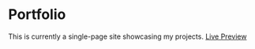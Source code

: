 # Portfolio
This is currently a single-page site showcasing my projects.
[Live Preview](https://monkham22.github.io/Portfolio/portfolio.html)
